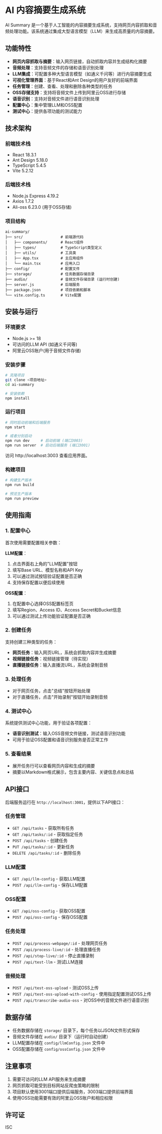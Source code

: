 # AI 内容摘要生成系统

AI Summary 是一个基于人工智能的内容摘要生成系统，支持网页内容抓取和音频处理功能。该系统通过集成大型语言模型（LLM）来生成高质量的内容摘要。

## 功能特性

- **网页内容抓取与摘要**：输入网页链接，自动抓取内容并生成结构化摘要
- **音频处理**：支持音频文件的存储和语音识别处理
- **LLM集成**：可配置多种大型语言模型（如通义千问等）进行内容摘要生成
- **可视化管理界面**：基于React和Ant Design的用户友好的前端界面
- **任务管理**：创建、查看、处理和删除各种类型的任务
- **OSS存储支持**：支持将音频文件上传到阿里云OSS进行存储
- **语音识别**：支持对音频文件进行语音识别处理
- **配置中心**：集中管理LLM和OSS配置
- **测试中心**：提供各项功能的测试能力

## 技术架构

### 前端技术栈
- React 18.3.1
- Ant Design 5.18.0
- TypeScript 5.4.5
- Vite 5.2.12

### 后端技术栈
- Node.js Express 4.19.2
- Axios 1.7.2
- Ali-oss 6.23.0 (用于OSS存储)

### 项目结构
```
ai-summary/
├── src/                 # 前端源代码
│   ├── components/      # React组件
│   ├── types/           # TypeScript类型定义
│   ├── utils/           # 工具类
│   ├── App.tsx          # 主应用组件
│   └── main.tsx         # 应用入口
├── config/              # 配置文件
├── storage/             # 任务数据存储目录
├── audio/               # 音频文件存储目录 (运行时创建)
├── server.js            # 后端服务
├── package.json         # 项目依赖和脚本
└── vite.config.ts       # Vite配置
```

## 安装与运行

### 环境要求
- Node.js >= 18
- 可访问的LLM API (如通义千问等)
- 阿里云OSS账户(用于音频文件存储)

### 安装步骤
```bash
# 克隆项目
git clone <项目地址>
cd ai-summary

# 安装依赖
npm install
```

### 运行项目
```bash
# 同时启动前端和后端服务
npm start

# 或者分别启动
npm run dev     # 启动前端 (端口3003)
npm run server  # 启动后端服务 (端口3001)
```

访问 http://localhost:3003 查看应用界面。

### 构建项目
```bash
# 构建生产版本
npm run build

# 预览生产版本
npm run preview
```

## 使用指南

### 1. 配置中心
首次使用需要配置相关参数：

**LLM配置**：
1. 点击界面右上角的"LLM配置"按钮
2. 填写Base URL、模型名称和API Key
3. 可以通过测试按钮验证配置是否正确
4. 支持保存配置以便后续使用

**OSS配置**：
1. 在配置中心选择OSS配置标签页
2. 填写Region、Access ID、Access Secret和Bucket信息
3. 可以通过测试上传功能验证配置是否正确

### 2. 创建任务
支持创建三种类型的任务：
- **网页任务**：输入网页URL，系统会抓取内容并生成摘要
- **视频链接任务**：视频链接管理（待实现）
- **直播链接任务**：输入直播流URL，系统会录制音频

### 3. 处理任务
- 对于网页任务，点击"总结"按钮开始处理
- 对于直播任务，点击"开始录制"按钮开始录制音频

### 4. 测试中心
系统提供测试中心功能，用于验证各项配置：
- **语音识别测试**：输入OSS音频文件链接，测试语音识别功能
- 可用于验证OSS配置和语音识别服务是否正常工作

### 5. 查看结果
- 展开任务行可以查看网页内容和生成的摘要
- 摘要以Markdown格式展示，包含主要内容、关键信息点和总结

## API接口

后端服务运行在 `http://localhost:3001`，提供以下API接口：

### 任务管理
- `GET /api/tasks` - 获取所有任务
- `GET /api/tasks/:id` - 获取指定任务
- `POST /api/tasks` - 创建任务
- `PUT /api/tasks/:id` - 更新任务
- `DELETE /api/tasks/:id` - 删除任务

### LLM配置
- `GET /api/llm-config` - 获取LLM配置
- `POST /api/llm-config` - 保存LLM配置

### OSS配置
- `GET /api/oss-config` - 获取OSS配置
- `POST /api/oss-config` - 保存OSS配置

### 任务处理
- `POST /api/process-webpage/:id` - 处理网页任务
- `POST /api/process-live/:id` - 处理直播任务
- `POST /api/stop-live/:id` - 停止直播录制
- `POST /api/test-llm` - 测试LLM连接

### 音频处理
- `POST /api/test-oss-upload` - 测试OSS上传
- `POST /api/test-oss-upload-with-config` - 使用指定配置测试OSS上传
- `POST /api/transcribe-audio-oss` - 对OSS中的音频文件进行语音识别

## 数据存储

- 任务数据存储在 `storage/` 目录下，每个任务以JSON文件形式保存
- 音频文件存储在 `audio/` 目录下（运行时自动创建）
- LLM配置存储在 `config/llmConfig.json` 文件中
- OSS配置存储在 `config/ossConfig.json` 文件中

## 注意事项

1. 需要可访问的LLM API服务来生成摘要
2. 网页抓取可能受到目标网站反爬虫策略的限制
3. 项目默认使用3001端口提供后端服务，3003端口提供前端界面
4. 使用OSS功能需要有效的阿里云OSS账户和相应权限

## 许可证

ISC

